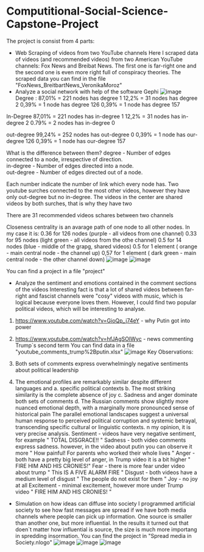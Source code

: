 # Computitional-Social-Science-Capstone-Project
The project is consist from 4 parts:
- Web Scraping of videos from two YouTube channels
  Here I scraped data of videos (and recommended videos) from two American YouTube channels: Fox News and Breibat News. The first one is far-right one and the second one is even more right full of conspiracy theories. The scraped data you can find in the file "FoxNews_BreitbartNews_VeronikaMoroz"
- Analyze a social network with help of the software Gephi
  ![image](https://github.com/user-attachments/assets/40be2d35-9e44-4253-8975-34e22a1f6248)
Degree :  87,01% = 221 nodes has degree 1
12,2% = 31 nodes has degree 2
0,39% = 1 node has degree 126
0,39% = 1 node has degree 157

 In-Degree
87,01% = 221 nodes has in-degree 1
12,2% = 31 nodes has in-degree 2
0.79% = 2 nodes has in-degree 0

out-degree
99,24% = 252 nodes has out-degree 0 
0,39% = 1 node has our-degree 126
0,39% = 1 node has our-degree 157

What is the difference between them? 
degree -  Number of edges connected to a node, irrespective of direction.  
in-degree -  Number of edges directed into a node.  
out-degree -  Number of edges directed out of a node.  

Each number indicate the number of link which every node has. Two youtube surches  connected to the most other videos, however they have only out-degree but no in-degree. The videos in the center are shared videos by both surches, that is why they have two 

There are 31 recommended videos schares between two channels

Closeness centrality is an avarage path of one node to all other nodes. In my case it is:
0.36 for 126 nodes (purple - all videos from one channel)
0.33 for 95 nodes (light green - all videos from the othe channel)
0.5 for 14 nodes (blue - middle of the grapg, shared videos)
0.5 for 1 element ( orange - main central node - the channel up)
0,57 for 1 element  ( dark green - main central node - the other channel down)
![image](https://github.com/user-attachments/assets/6b364b66-2eea-44a6-a899-bcc6fb07bfa2)
![image](https://github.com/user-attachments/assets/4ae5d5b9-8fe3-4795-83d6-53696fabf34b)

  You can find a project in a file "project"
  
- Analyze the sentiment and emotions contained in the comment sections of the videos
Interesting fact is that a lot of shared videos between far-right and fascist channels were "cosy" videos with music, which is logical because everyone loves them. However, I could find two popular political videos, which will be interesting to analyse. 

1. https://www.youtube.com/watch?v=GioQp_j74eY - why Putin got into power
2. https://www.youtube.com/watch?v=hfJAgSOIWyc - news commenting  Trump`s second term
   You can find data in a file "youtube_comments_trump%2Bputin.xlsx"
   ![image](https://github.com/user-attachments/assets/0a013cb0-f986-43a4-a654-88716e74eee1)
Key Observations:

1. Both sets of comments express overwhelmingly negative sentiments about political leadership
2. The emotional profiles are remarkably similar despite different languages and
   a. specific political contexts
   b. The most striking similarity is the complete absence of joy
   c. Sadness and anger dominate both sets of comments
   d. The Russian comments show slightly more nuanced emotional depth, with a marginally more pronounced sense of historical pain
The parallel emotional landscapes suggest a universal human response to perceived political corruption and systemic betrayal, transcending specific cultural or linguistic contexts.
n my opinion, it is very precise analysis.
Sentiment - videos have very negative sentiment, for example " TOTAL DISGRACE!!  "
Sadness - both video comments express sadness. however, in the video about putin you can observe it more "  How painful! For parents who worked their whole lives  "
Anger - both have a pretty big level of anger, in Trump video it is a bit higher " FIRE HIM AND HIS CRONIES!"
Fear - there is more fear under video about trump " This IS A FIVE ALARM FIRE  "
Disgust - both videos have a medium level of disgust " The people do not exist for them  "
Joy  - no joy at all
Excitement - minimal excitement, however more under Trump video " FIRE HIM AND HIS CRONIES!  "

- Simulation on how ideas can diffuse into society
  I programmed artificial society to see how fast messages are spread if we have both media channels where people can pick up information. One source is smaller than another one, but more influential.
  In the results it turned out that doen`t matter how influential is source, the size is much more importang in spredding insormation.
  You can find the project in "Spread media in Society.nlogo"
  ![image](https://github.com/user-attachments/assets/962725c3-e837-4fbf-b131-bdad139af2ab)
![image](https://github.com/user-attachments/assets/7e4d428c-bcda-40b0-b088-4f5626c5a1bd)
![image](https://github.com/user-attachments/assets/4c1dfa92-2c34-410e-89f8-b5f17d5feefb)
